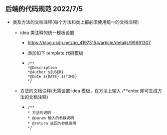 ## 后端的代码规范 2022/7/5

* 类及方法的文档注释(每个方法和类上都必须使用统一的文档注释)

  * idea 类注释的统一模板设置

    * https://blog.csdn.net/qq_41973154/article/details/99691307

    * 添加如下 template 代码模板
  
    * ```
      /**
      *@Description 
      *@Author ${USER}
      *@Date ${DATE} ${TIME}
      */
      ```

  * 方法的文档注释(无需设置 idea 模板，在方法上输入 /**enter 即可生成方法的文档注释)
  
    * ```
      /**
      * 方法的说明
      * @param 输入的参数说明
      * @return 返回的参数说明
      */
      ```

      

  
  
  
